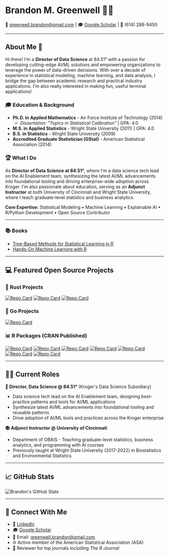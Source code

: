 # Brandon M. Greenwell 👨‍💻

📧 [greenwell.brandon@gmail.com](mailto:greenwell.brandon@gmail.com) | 🎓 [Google Scholar](https://scholar.google.com/citations?user=YUHzBUEAAAAJ&hl=en) | 📱 (614) 288-9450

---

## About Me 🚀

Hi there! I'm a **Director of Data Science** at 84.51° with a passion for developing cutting-edge AI/ML solutions and empowering organizations to leverage the power of data-driven decisions. With over a decade of experience in statistical modeling, machine learning, and data analysis, I bridge the gap between academic research and practical industry applications. I'm also really interested in making fun, useful terminal applications!

### 🎓 Education & Background

- **Ph.D. in Applied Mathematics** - Air Force Institute of Technology (2014) 
  - *Dissertation: "Topics in Statistical Calibration"* | GPA: 4.0
- **M.S. in Applied Statistics** - Wright State University (2011) | GPA: 4.0  
- **B.S. in Statistics** - Wright State University (2009)
- **Accredited Graduate Statistician (GStat)** - American Statistical Association (2014)

### 🏆 What I Do

As **Director of Data Science at 84.51°**, where I'm a data science tech lead on the AI Enablement team, synthesizing the latest AI/ML advancements into foundational tooling and driving enterprise-wide adoption across Kroger. I'm also passionate about education, serving as an **Adjunct Instructor** at both University of Cincinnati and Wright State University, where I teach graduate-level statistics and business analytics.

**Core Expertise:** Statistical Modeling • Machine Learning • Explainable AI • R/Python Development • Open Source Contributor

---

### 📚 Books

- [Tree-Based Methods for Statistical Learning in R](https://www.routledge.com/Tree-Based-Methods-for-Statistical-Learning-in-R/Greenwell/p/book/9781032122569)
- [Hands-On Machine Learning with R](https://www.routledge.com/Hands-On-Machine-Learning-with-R/Boehmke-Greenwell/p/book/9781138495685)

---

## 💻 Featured Open Source Projects

### 🦀 Rust Projects
[![Repo Card](https://github-readme-stats.vercel.app/api/pin/?username=bgreenwell&repo=doxx&theme=dracula&cache_seconds=1800)](https://github.com/bgreenwell/doxx)
[![Repo Card](https://github-readme-stats.vercel.app/api/pin/?username=bgreenwell&repo=lstr&theme=dracula&cache_seconds=1800)](https://github.com/bgreenwell/lstr)
[![Repo Card](https://github-readme-stats.vercel.app/api/pin/?username=bgreenwell&repo=rjot&theme=dracula&cache_seconds=1800)](https://github.com/bgreenwell/rjot)

### 🐹 Go Projects
[![Repo Card](https://github-readme-stats.vercel.app/api/pin/?username=bgreenwell&repo=gitego&theme=dracula&cache_seconds=1800)](https://github.com/bgreenwell/gitego)

### 📊 R Packages (CRAN Published)
[![Repo Card](https://github-readme-stats.vercel.app/api/pin/?username=bgreenwell&repo=fastshap&theme=dracula&cache_seconds=1800)](https://github.com/bgreenwell/fastshap)
[![Repo Card](https://github-readme-stats.vercel.app/api/pin/?username=bgreenwell&repo=pdp&theme=dracula&cache_seconds=1800)](https://github.com/bgreenwell/pdp)
[![Repo Card](https://github-readme-stats.vercel.app/api/pin/?username=koalaverse&repo=vip&theme=dracula&cache_seconds=1800)](https://github.com/koalaverse/vip)
[![Repo Card](https://github-readme-stats.vercel.app/api/pin/?username=koalaverse&repo=sure&theme=dracula&cache_seconds=1800)](https://github.com/koalaverse/sure)
[![Repo Card](https://github-readme-stats.vercel.app/api/pin/?username=bgreenwell&repo=investr&theme=dracula&cache_seconds=1800)](https://github.com/bgreenwell/investr)
[![Repo Card](https://github-readme-stats.vercel.app/api/pin/?username=bgreenwell&repo=ebm&theme=dracula&cache_seconds=1800)](https://github.com/bgreenwell/ebm)
[![Repo Card](https://github-readme-stats.vercel.app/api/pin/?username=bgreenwell&repo=statlingua&theme=dracula&cache_seconds=1800)](https://github.com/bgreenwell/statlingua)

---

## 👨‍💻 Current Roles

**🏢 Director, Data Science @ 84.51°** (Kroger's Data Science Subsidiary)
- Data science tech lead on the AI Enablement team, designing best-practice patterns and tools for AI/ML applications
- Synthesize latest AI/ML advancements into foundational tooling and reusable patterns
- Drive adoption of AI/ML tools and practices across the Kroger enterprise

**📚 Adjunct Instructor @ University of Cincinnati** 
- Department of OBAIS - Teaching graduate-level statistics, business analytics, and programming with AI courses
- Previously taught at Wright State University (2017-2022) in Biostatistics and Environmental Statistics

---

## 📈 GitHub Stats

![Brandon's GitHub Stats](https://github-readme-stats.vercel.app/api?username=bgreenwell&show_icons=true&theme=dracula&cache_seconds=1800)

---

## 🤝 Connect With Me

- 💼 [LinkedIn](https://www.linkedin.com/in/brandon-greenwell/)
- 🎓 [Google Scholar](https://scholar.google.com/citations?user=YUHzBUEAAAAJ&hl=en)
- 📧 Email: greenwell.brandon@gmail.com
- 🌐 Active member of the American Statistical Association (ASA)
- 📝 Reviewer for top journals including *The R Journal*
